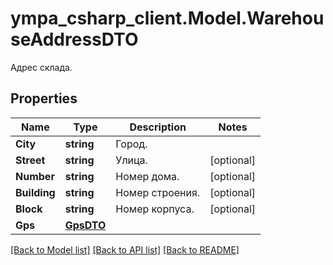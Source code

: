 # ympa_csharp_client.Model.WarehouseAddressDTO
Адрес склада.

## Properties

Name | Type | Description | Notes
------------ | ------------- | ------------- | -------------
**City** | **string** | Город. | 
**Street** | **string** | Улица. | [optional] 
**Number** | **string** | Номер дома. | [optional] 
**Building** | **string** | Номер строения. | [optional] 
**Block** | **string** | Номер корпуса. | [optional] 
**Gps** | [**GpsDTO**](GpsDTO.md) |  | 

[[Back to Model list]](../README.md#documentation-for-models) [[Back to API list]](../README.md#documentation-for-api-endpoints) [[Back to README]](../README.md)

